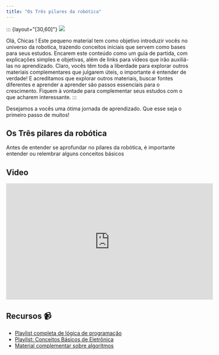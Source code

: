 ```yaml
---
title: "Os Três pilares da robótica"
---
```


::: {layout="[30,60]"}
![](../images/escudo.png)

Olá, Chicas ! Este pequeno material tem como objetivo introduzir vocês no universo da robotica, trazendo conceitos iniciais que servem como bases para seus estudos. Encarem este conteúdo como um guia de partida, com explicações simples e objetivas, além de links para vídeos que irão auxiliá-las no aprendizado. Claro, vocês têm toda a liberdade para explorar outros materiais complementares que julgarem úteis, o importante é entender de verdade! E acreditamos que explorar outros materiais, buscar fontes diferentes e aprender a aprender são passos essenciais para o crescimento. Fiquem à vontade para complementar seus estudos com o que acharem interessante.
:::

Desejamos a vocês uma ótima jornada de aprendizado. Que esse seja o primeiro passo de muitos!

## Os Três pilares da robótica

Antes de entender se aprofundar no pilares da robótica, é importante entender ou relembrar alguns conceitos básicos

## Video

<iframe width="560" height="315" src="https://www.youtube.com/embed/3YBBbJbn4Yw?si=MnAaBfUOV3jOcxVv" title="YouTube video player" frameborder="0" allow="accelerometer; autoplay; clipboard-write; encrypted-media; gyroscope; picture-in-picture; web-share" referrerpolicy="strict-origin-when-cross-origin" allowfullscreen></iframe>

## Recursos 📹

- [Playlist completa de lógica de programação](https://youtube.com/playlist?list=PLHz_AreHm4dmSj0MHol_aoNYCSGFqvfXV)
- [Playlist: Conceitos Básicos de Eletrônica](https://youtube.com/playlist?list=PLR4sXzwJ-tCY7BzdGCBdOvRHrzG1OGwHs)
- [Material complementar sobre algoritmos](https://www.ime.usp.br/~pf/algoritmos/)